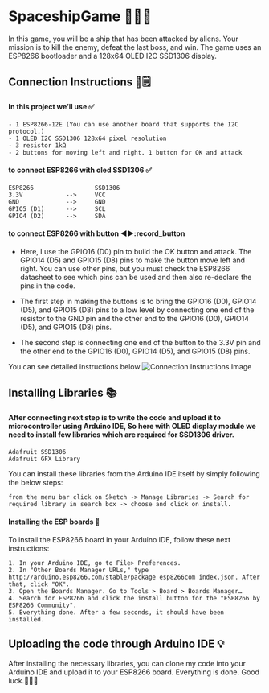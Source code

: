 # SpaceshipGame :rocket::rocket::rocket:

In this game, you will be a ship that has been attacked by aliens. Your mission is to kill the enemy, defeat the last boss, and win. The game uses an ESP8266 bootloader and a 128x64 OLED I2C SSD1306 display.

## Connection Instructions :electric_plug::spiral_notepad:

#### In this project we’ll use :white_check_mark:
```
- 1 ESP8266-12E (You can use another board that supports the I2C protocol.)
- 1 OLED I2C SSD1306 128x64 pixel resolution
- 3 resistor 1kΩ
- 2 buttons for moving left and right. 1 button for OK and attack
```

#### to connect ESP8266 with oled SSD1306 :white_check_mark:
```
ESP8266                 SSD1306
3.3V            -->     VCC
GND             -->     GND
GPIO5 (D1)      -->     SCL
GPIO4 (D2)      -->     SDA
```

#### to connect ESP8266 with button :arrow_backward::arrow_forward::record_button
- Here, I use the GPIO16 (D0) pin to build the OK button and attack. The GPIO14 (D5) and GPIO15 (D8) pins to make the button move left and right. You can use other pins, but you must check the ESP8266 datasheet to see which pins can be used and then also re-declare the pins in the code.

- The first step in making the buttons is to bring the GPIO16 (D0), GPIO14 (D5), and GPIO15 (D8) pins to a low level by connecting one end of the resistor to the GND pin and the other end to the GPIO16 (D0), GPIO14 (D5), and GPIO15 (D8) pins.
- The second step is connecting one end of the button to the 3.3V pin and the other end to the GPIO16 (D0), GPIO14 (D5), and GPIO15 (D8) pins.


You can see detailed instructions below
<img src="https://cdn.glitch.global/f41a9bd0-8a31-41ac-a400-886f727e1815/1.png?v=1680442654646" alt="Connection Instructions Image" />

## Installing Libraries :books:
#### After connecting next step is to write the code and upload it to microcontroller using Arduino IDE, So here with OLED display module we need to install few libraries which are required for SSD1306 driver.
```
Adafruit SSD1306
Adafruit GFX Library
```

You can install these libraries from the Arduino IDE itself by simply following the below steps:
```
from the menu bar click on Sketch -> Manage Libraries -> Search for required library in search box -> choose and click on install.
```

#### Installing the ESP boards :notebook_with_decorative_cover:
To install the ESP8266 board in your Arduino IDE, follow these next instructions:
```
1. In your Arduino IDE, go to File> Preferences.
2. In "Other Boards Manager URLs," type http://arduino.esp8266.com/stable/package esp8266com index.json. After that, click "OK".
3. Open the Boards Manager. Go to Tools > Board > Boards Manager…
4. Search for ESP8266 and click the install button for the "ESP8266 by ESP8266 Community".
5. Everything done. After a few seconds, it should have been installed.
```

## Uploading the code through Arduino IDE :bulb:
After installing the necessary libraries, you can clone my code into your Arduino IDE and upload it to your ESP8266 board.
Everything is done. Good luck.:tada::tada::tada:
